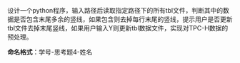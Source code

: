 设计一个python程序，输入路径后读取指定路径下的所有tbl文件，判断其中的数据是否包含末尾多余的竖线，如果包含则去掉每行末尾的竖线，提示用户是否更新tbl文件去掉末尾竖线，如果用户输入Y则更新tbl数据文件，实现对TPC-H数据的预处理。

**命名格式**：学号-思考题4-姓名

